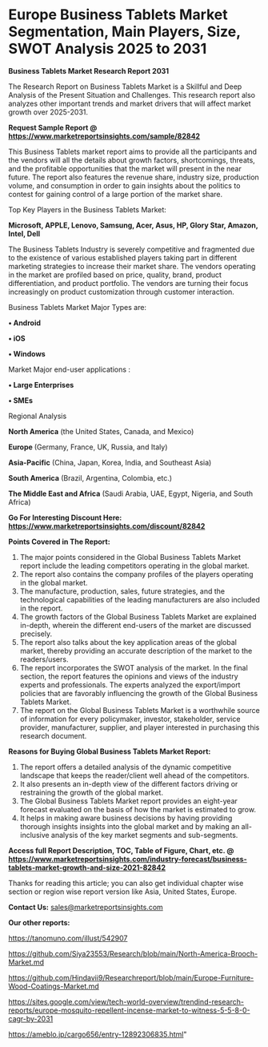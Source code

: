# Europe Business Tablets Market Segmentation, Main Players, Size, SWOT Analysis 2025 to 2031

<strong>Business Tablets Market Research Report 2031</strong>

The Research Report on Business Tablets Market is a Skillful and Deep Analysis of the Present Situation and Challenges. This research report also analyzes other important trends and market drivers that will affect market growth over 2025-2031.

<strong>Request Sample Report @ <a href=https://www.marketreportsinsights.com/sample/82842>https://www.marketreportsinsights.com/sample/82842</a></strong>

This Business Tablets market report aims to provide all the participants and the vendors will all the details about growth factors, shortcomings, threats, and the profitable opportunities that the market will present in the near future. The report also features the revenue share, industry size, production volume, and consumption in order to gain insights about the politics to contest for gaining control of a large portion of the market share.

Top Key Players in the Business Tablets Market:

<strong>Microsoft, APPLE, Lenovo, Samsung, Acer, Asus, HP, Glory Star, Amazon, Intel, Dell</strong>

The Business Tablets Industry is severely competitive and fragmented due to the existence of various established players taking part in different marketing strategies to increase their market share. The vendors operating in the market are profiled based on price, quality, brand, product differentiation, and product portfolio. The vendors are turning their focus increasingly on product customization through customer interaction.

Business Tablets Market Major Types are:

<strong>• Android

• iOS

• Windows</strong>

Market Major end-user applications :

<strong>• Large Enterprises

• SMEs</strong>

Regional Analysis

</u><strong><b>North America</b></strong> (the United States, Canada, and Mexico)

<strong><b>Europe </b></strong>(Germany, France, UK, Russia, and Italy)

<strong><b>Asia-Pacific</b></strong> (China, Japan, Korea, India, and Southeast Asia)

<strong><b>South America</b></strong> (Brazil, Argentina, Colombia, etc.)

<strong><b>The Middle East and Africa</b></strong> (Saudi Arabia, UAE, Egypt, Nigeria, and South Africa)

<strong>Go For Interesting Discount Here: <a href=https://www.marketreportsinsights.com/discount/82842>https://www.marketreportsinsights.com/discount/82842</a></strong>

<strong>Points Covered in The Report:</strong>
<ol>
  <li>The major points considered in the Global Business Tablets Market report include the leading competitors operating in the global market.</li>
  <li>The report also contains the company profiles of the players operating in the global market.</li>
  <li>The manufacture, production, sales, future strategies, and the technological capabilities of the leading manufacturers are also included in the report.</li>
  <li>The growth factors of the Global Business Tablets Market are explained in-depth, wherein the different end-users of the market are discussed precisely.</li>
  <li>The report also talks about the key application areas of the global market, thereby providing an accurate description of the market to the readers/users.</li>
  <li>The report incorporates the SWOT analysis of the market. In the final section, the report features the opinions and views of the industry experts and professionals. The experts analyzed the export/import policies that are favorably influencing the growth of the Global Business Tablets Market.</li>
  <li>The report on the Global Business Tablets Market is a worthwhile source of information for every policymaker, investor, stakeholder, service provider, manufacturer, supplier, and player interested in purchasing this research document.</li>
</ol>
<strong>Reasons for Buying Global Business Tablets Market Report:</strong>

<ol>
  <li>The report offers a detailed analysis of the dynamic competitive landscape that keeps the reader/client well ahead of the competitors.</li>
  <li>It also presents an in-depth view of the different factors driving or restraining the growth of the global market.</li>
  <li>The Global Business Tablets Market report provides an eight-year forecast evaluated on the basis of how the market is estimated to grow.</li>
  <li>It helps in making aware business decisions by having providing thorough insights insights into the global market and by making an all-inclusive analysis of the key market segments and sub-segments.</li>
</ol>
<strong>Access full Report Description, TOC, Table of Figure, Chart, etc. @ <a href=https://www.marketreportsinsights.com/industry-forecast/business-tablets-market-growth-and-size-2021-82842>https://www.marketreportsinsights.com/industry-forecast/business-tablets-market-growth-and-size-2021-82842</a></strong>


Thanks for reading this article; you can also get individual chapter wise section or region wise report version like Asia, United States, Europe.

<strong>Contact Us:</strong>
sales@marketreportsinsights.com

<strong>Our other reports:</strong>

<a href=https://tanomuno.com/illust/542907>https://tanomuno.com/illust/542907</a>

<a href=https://github.com/Siya23553/Research/blob/main/North-America-Brooch-Market.md>https://github.com/Siya23553/Research/blob/main/North-America-Brooch-Market.md</a>

<a href=https://github.com/Hindavii9/Researchreport/blob/main/Europe-Furniture-Wood-Coatings-Market.md>https://github.com/Hindavii9/Researchreport/blob/main/Europe-Furniture-Wood-Coatings-Market.md</a>

<a href=https://sites.google.com/view/tech-world-overview/trendind-research-reports/europe-mosquito-repellent-incense-market-to-witness-5-5-8-0-cagr-by-2031>https://sites.google.com/view/tech-world-overview/trendind-research-reports/europe-mosquito-repellent-incense-market-to-witness-5-5-8-0-cagr-by-2031</a>

<a href=https://ameblo.jp/cargo656/entry-12892306835.html>https://ameblo.jp/cargo656/entry-12892306835.html</a>"

